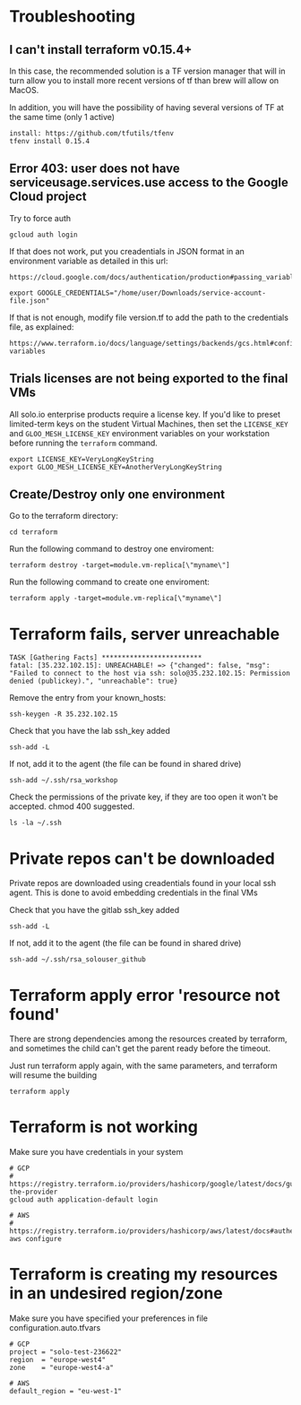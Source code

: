 # Troubleshooting

## I can't install terraform v0.15.4+

In this case, the recommended solution is a TF version manager that will in turn allow you to install more recent versions of tf than brew will allow on MacOS.

In addition, you will have the possibility of having several versions of TF at the same time (only 1 active)

```
install: https://github.com/tfutils/tfenv
tfenv install 0.15.4
```

## Error 403: user does not have serviceusage.services.use access to the Google Cloud project

Try to force auth
```
gcloud auth login
```

If that does not work, put you creadentials in JSON format in an environment variable as detailed in this url:

```
https://cloud.google.com/docs/authentication/production#passing_variable

export GOOGLE_CREDENTIALS="/home/user/Downloads/service-account-file.json"
```

If that is not enough, modify file version.tf to add the path to the credentials file, as explained:
```
https://www.terraform.io/docs/language/settings/backends/gcs.html#configuration-variables
```

## Trials licenses are not being exported to the final VMs

All solo.io enterprise products require a license key.  If you'd like to preset limited-term keys on the student Virtual Machines, then set the `LICENSE_KEY` and `GLOO_MESH_LICENSE_KEY` environment variables on your workstation before running the `terraform` command.

```
export LICENSE_KEY=VeryLongKeyString
export GLOO_MESH_LICENSE_KEY=AnotherVeryLongKeyString
```

## Create/Destroy only one environment

Go to the terraform directory:

```
cd terraform
```

Run the following command to destroy one enviroment:

```
terraform destroy -target=module.vm-replica[\"myname\"]
```

Run the following command to create one enviroment:

```
terraform apply -target=module.vm-replica[\"myname\"]
```

# Terraform fails, server unreachable

```
TASK [Gathering Facts] *************************
fatal: [35.232.102.15]: UNREACHABLE! => {"changed": false, "msg": "Failed to connect to the host via ssh: solo@35.232.102.15: Permission denied (publickey).", "unreachable": true}
```

Remove the entry from your known_hosts:
```
ssh-keygen -R 35.232.102.15
```

Check that you have the lab ssh_key added
```
ssh-add -L
```
If not, add it to the agent (the file can be found in shared drive)
```
ssh-add ~/.ssh/rsa_workshop
```

Check the permissions of the private key, if they are too open it won't be accepted. chmod 400 suggested.
```
ls -la ~/.ssh
```

# Private repos can't be downloaded
Private repos are downloaded using creadentials found in your local ssh agent. This is done to avoid embedding credentials in the final VMs

Check that you have the gitlab ssh_key added
```
ssh-add -L
```
If not, add it to the agent (the file can be found in shared drive)
```
ssh-add ~/.ssh/rsa_solouser_github
```

# Terraform apply error 'resource not found' 
There are strong dependencies among the resources created by terraform, and sometimes the child can't get the parent ready before the timeout.

Just run terraform apply again, with the same parameters, and terraform will resume the building
```
terraform apply
```

# Terraform is not working
Make sure you have credentials in your system

```
# GCP
# https://registry.terraform.io/providers/hashicorp/google/latest/docs/guides/getting_started#configuring-the-provider
gcloud auth application-default login

# AWS
# https://registry.terraform.io/providers/hashicorp/aws/latest/docs#authentication
aws configure
````

# Terraform is creating my resources in an undesired region/zone
Make sure you have specified your preferences in file configuration.auto.tfvars

```
# GCP
project = "solo-test-236622"
region  = "europe-west4"
zone    = "europe-west4-a"

# AWS
default_region = "eu-west-1"
````
